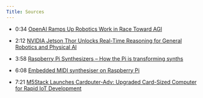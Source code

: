 ```yaml
---
Title: Sources
---
```


- 0:34 [OpenAI Ramps Up Robotics Work in Race Toward AGI](https://www.wired.com/story/openai-ramps-up-robotics-work-in-race-toward-agi/)

- 2:12 [NVIDIA Jetson Thor Unlocks Real-Time Reasoning for General Robotics and Physical AI](https://blogs.nvidia.com/blog/jetson-thor-physical-ai-edge/)

- 3:58 [Raspberry Pi Synthesizers – How the Pi is transforming synths](https://www.gearnews.com/raspberry-pi-synthesizers-how-the-pi-is-transforming-synths/)

- 6:08 [Embedded MIDI synthesiser on Raspberry Pi](https://www.raspberrypi.com/news/embedded-midi-synthesiser-on-raspberry-pi/)

- 7:21 [M5Stack Launches Cardputer-Adv: Upgraded Card-Sized Computer for Rapid IoT Development](https://shop.m5stack.com/blogs/news/m5stack-launches-cardputer-adv-upgraded-card-sized-computer-for-rapid-iot-development)
